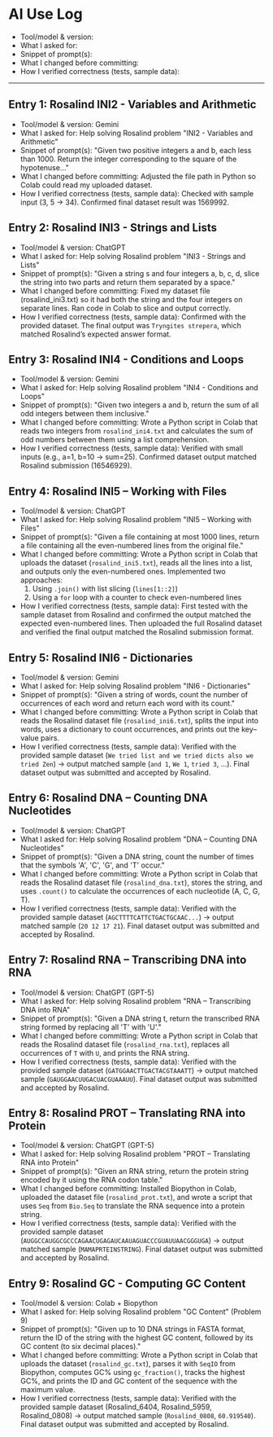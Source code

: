 # AI Use Log
- Tool/model & version:
- What I asked for:
- Snippet of prompt(s):
- What I changed before committing:
- How I verified correctness (tests, sample data):

---

## Entry 1: Rosalind INI2 - Variables and Arithmetic
- Tool/model & version: Gemini
- What I asked for: Help solving Rosalind problem "INI2 - Variables and Arithmetic"
- Snippet of prompt(s): "Given two positive integers a and b, each less than 1000. Return the integer corresponding to the square of the hypotenuse..."
- What I changed before committing: Adjusted the file path in Python so Colab could read my uploaded dataset.
- How I verified correctness (tests, sample data): Checked with sample input (3, 5 → 34). Confirmed final dataset result was 1569992.

## Entry 2: Rosalind INI3 - Strings and Lists
- Tool/model & version: ChatGPT
- What I asked for: Help solving Rosalind problem "INI3 - Strings and Lists"
- Snippet of prompt(s): "Given a string s and four integers a, b, c, d, slice the string into two parts and return them separated by a space."
- What I changed before committing: Fixed my dataset file (rosalind_ini3.txt) so it had both the string and the four integers on separate lines. Ran code in Colab to slice and output correctly.
- How I verified correctness (tests, sample data): Confirmed with the provided dataset. The final output was `Tryngites strepera`, which matched Rosalind’s expected answer format.

## Entry 3: Rosalind INI4 - Conditions and Loops
- Tool/model & version: Gemini
- What I asked for: Help solving Rosalind problem "INI4 - Conditions and Loops"
- Snippet of prompt(s): "Given two integers a and b, return the sum of all odd integers between them inclusive."
- What I changed before committing: Wrote a Python script in Colab that reads two integers from `rosalind_ini4.txt` and calculates the sum of odd numbers between them using a list comprehension.
- How I verified correctness (tests, sample data): Verified with small inputs (e.g., a=1, b=10 → sum=25). Confirmed dataset output matched Rosalind submission (16546929).

## Entry 4: Rosalind INI5 – Working with Files
- Tool/model & version: ChatGPT
- What I asked for: Help solving Rosalind problem "INI5 – Working with Files"
- Snippet of prompt(s): "Given a file containing at most 1000 lines, return a file containing all the even-numbered lines from the original file."
- What I changed before committing: Wrote a Python script in Colab that uploads the dataset (`rosalind_ini5.txt`), reads all the lines into a list, and outputs only the even-numbered ones. Implemented two approaches:
  1. Using `.join()` with list slicing (`lines[1::2]`)
  2. Using a `for` loop with a counter to check even-numbered lines
- How I verified correctness (tests, sample data): First tested with the sample dataset from Rosalind and confirmed the output matched the expected even-numbered lines. Then uploaded the full Rosalind dataset and verified the final output matched the Rosalind submission format.

## Entry 5: Rosalind INI6 - Dictionaries
- Tool/model & version: Gemini
- What I asked for: Help solving Rosalind problem "INI6 - Dictionaries"
- Snippet of prompt(s): "Given a string of words, count the number of occurrences of each word and return each word with its count."
- What I changed before committing: Wrote a Python script in Colab that reads the Rosalind dataset file (`rosalind_ini6.txt`), splits the input into words, uses a dictionary to count occurrences, and prints out the key–value pairs.
- How I verified correctness (tests, sample data): Verified with the provided sample dataset (`We tried list and we tried dicts also we tried Zen`) → output matched sample (`and 1`, `We 1`, `tried 3`, …). Final dataset output was submitted and accepted by Rosalind.

## Entry 6: Rosalind DNA – Counting DNA Nucleotides
- Tool/model & version: ChatGPT
- What I asked for: Help solving Rosalind problem "DNA – Counting DNA Nucleotides"
- Snippet of prompt(s): "Given a DNA string, count the number of times that the symbols 'A', 'C', 'G', and 'T' occur."
- What I changed before committing: Wrote a Python script in Colab that reads the Rosalind dataset file (`rosalind_dna.txt`), stores the string, and uses `.count()` to calculate the occurrences of each nucleotide (A, C, G, T).
- How I verified correctness (tests, sample data): Verified with the provided sample dataset (`AGCTTTTCATTCTGACTGCAAC...`) → output matched sample (`20 12 17 21`). Final dataset output was submitted and accepted by Rosalind.

## Entry 7: Rosalind RNA – Transcribing DNA into RNA
- Tool/model & version: ChatGPT (GPT-5)
- What I asked for: Help solving Rosalind problem "RNA – Transcribing DNA into RNA"
- Snippet of prompt(s): "Given a DNA string t, return the transcribed RNA string formed by replacing all 'T' with 'U'."
- What I changed before committing: Wrote a Python script in Colab that reads the Rosalind dataset file (`rosalind_rna.txt`), replaces all occurrences of `T` with `U`, and prints the RNA string.
- How I verified correctness (tests, sample data): Verified with the provided sample dataset (`GATGGAACTTGACTACGTAAATT`) → output matched sample (`GAUGGAACUUGACUACGUAAAUU`). Final dataset output was submitted and accepted by Rosalind.

## Entry 8: Rosalind PROT – Translating RNA into Protein
- Tool/model & version: ChatGPT (GPT-5)
- What I asked for: Help solving Rosalind problem "PROT – Translating RNA into Protein"
- Snippet of prompt(s): "Given an RNA string, return the protein string encoded by it using the RNA codon table."
- What I changed before committing: Installed Biopython in Colab, uploaded the dataset file (`rosalind_prot.txt`), and wrote a script that uses `Seq` from `Bio.Seq` to translate the RNA sequence into a protein string.
- How I verified correctness (tests, sample data): Verified with the provided sample dataset (`AUGGCCAUGGCGCCCAGAACUGAGAUCAAUAGUACCCGUAUUAACGGGUGA`) → output matched sample (`MAMAPRTEINSTRING`). Final dataset output was submitted and accepted by Rosalind.

## Entry 9: Rosalind GC - Computing GC Content
- Tool/model & version: Colab + Biopython
- What I asked for: Help solving Rosalind problem "GC Content" (Problem 9)
- Snippet of prompt(s): "Given up to 10 DNA strings in FASTA format, return the ID of the string with the highest GC content, followed by its GC content (to six decimal places)."
- What I changed before committing: Wrote a Python script in Colab that uploads the dataset (`rosalind_gc.txt`), parses it with `SeqIO` from Biopython, computes GC% using `gc_fraction()`, tracks the highest GC%, and prints the ID and GC content of the sequence with the maximum value.
- How I verified correctness (tests, sample data): Verified with the provided sample dataset (Rosalind_6404, Rosalind_5959, Rosalind_0808) → output matched sample (`Rosalind_0808`, `60.919540`). Final dataset output was submitted and accepted by Rosalind.
